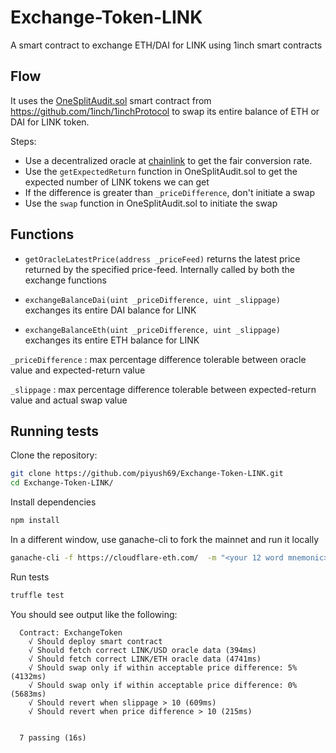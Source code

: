 # Exchange-Token-LINK
A smart contract to exchange ETH/DAI for LINK using 1inch smart contracts

## Flow
It uses the [OneSplitAudit.sol](https://github.com/1inch/1inchProtocol/blob/master/contracts/OneSplitAudit.sol) smart contract from https://github.com/1inch/1inchProtocol
 to swap its entire balance of ETH or DAI for LINK token.
 
 Steps:
  - Use a decentralized oracle at [chainlink](https://docs.chain.link/docs/get-the-latest-price) to get the fair conversion rate. 
  - Use the `getExpectedReturn` function in OneSplitAudit.sol to get the expected number of LINK tokens we can get
  - If the difference is greater than `_priceDifference`, don't initiate a swap
  - Use the `swap` function in OneSplitAudit.sol to initiate the swap
  
 ## Functions
 
  - `getOracleLatestPrice(address _priceFeed)`
  returns the latest price returned by the specified price-feed. Internally called by both the exchange functions
 
  - `exchangeBalanceDai(uint _priceDifference, uint _slippage)`
  exchanges its entire DAI balance for LINK
  
  - `exchangeBalanceEth(uint _priceDifference, uint _slippage)`
  exchanges its entire ETH balance for LINK

`_priceDifference` : max percentage difference tolerable between oracle value and expected-return value

`_slippage` : max percentage difference tolerable between expected-return value and actual swap value

## Running tests

Clone the repository:

```sh
git clone https://github.com/piyush69/Exchange-Token-LINK.git
cd Exchange-Token-LINK/
```

Install dependencies

```sh
npm install
```

In a different window, use ganache-cli to fork the mainnet and run it locally

```sh
ganache-cli -f https://cloudflare-eth.com/  -m "<your 12 word mnemonic>" -i 999
```

Run tests

```sh
truffle test
```

You should see output like the following:
```
  Contract: ExchangeToken
    √ Should deploy smart contract
    √ Should fetch correct LINK/USD oracle data (394ms)
    √ Should fetch correct LINK/ETH oracle data (4741ms)
    √ Should swap only if within acceptable price difference: 5% (4132ms)
    √ Should swap only if within acceptable price difference: 0% (5683ms)
    √ Should revert when slippage > 10 (609ms)
    √ Should revert when price difference > 10 (215ms)


  7 passing (16s)
```
